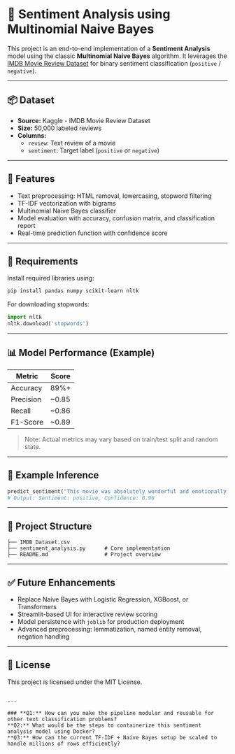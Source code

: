 # 🎯 Sentiment Analysis using Multinomial Naive Bayes

This project is an end-to-end implementation of a **Sentiment Analysis** model using the classic **Multinomial Naive Bayes** algorithm. It leverages the [IMDB Movie Review Dataset](https://www.kaggle.com/datasets/lakshmi25npathi/imdb-dataset-of-50k-movie-reviews) for binary sentiment classification (`positive` / `negative`).

---

## 📦 Dataset

- **Source:** Kaggle - IMDB Movie Review Dataset
- **Size:** 50,000 labeled reviews
- **Columns:**  
  - `review`: Text review of a movie  
  - `sentiment`: Target label (`positive` or `negative`)

---

## 📌 Features

- Text preprocessing: HTML removal, lowercasing, stopword filtering
- TF-IDF vectorization with bigrams
- Multinomial Naive Bayes classifier
- Model evaluation with accuracy, confusion matrix, and classification report
- Real-time prediction function with confidence score

---

## 🔧 Requirements

Install required libraries using:

```bash
pip install pandas numpy scikit-learn nltk
```

For downloading stopwords:

```python
import nltk
nltk.download('stopwords')
```

---

## 📊 Model Performance (Example)

| Metric        | Score     |
|---------------|-----------|
| Accuracy      | 89%+      |
| Precision     | ~0.85     |
| Recall        | ~0.86     |
| F1-Score      | ~0.89     |

> Note: Actual metrics may vary based on train/test split and random state.

---

## 🧠 Example Inference

```python
predict_sentiment("This movie was absolutely wonderful and emotionally touching.")
# Output: Sentiment: positive, Confidence: 0.96
```

---

## 📂 Project Structure

```text
├── IMDB Dataset.csv
├── sentiment_analysis.py      # Core implementation
├── README.md                  # Project overview
```

---

## ✅ Future Enhancements

- Replace Naive Bayes with Logistic Regression, XGBoost, or Transformers
- Streamlit-based UI for interactive review scoring
- Model persistence with `joblib` for production deployment
- Advanced preprocessing: lemmatization, named entity removal, negation handling

---

## 📜 License

This project is licensed under the MIT License.
```

---

### **Q1:** How can you make the pipeline modular and reusable for other text classification problems?  
**Q2:** What would be the steps to containerize this sentiment analysis model using Docker?  
**Q3:** How can the current TF-IDF + Naive Bayes setup be scaled to handle millions of rows efficiently?